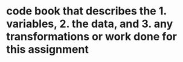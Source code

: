 # code book that describes the 1. variables, 2. the data, and 3. any transformations or work done for this assignment
